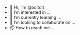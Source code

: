 - 👋 Hi, I’m @aditdit
- 👀 I’m interested in ...
- 🌱 I’m currently learning ...
- 💞️ I’m looking to collaborate on ...
- 📫 How to reach me ...

<!---
aditdit/aditdit is a ✨ special ✨ repository because its `README.md` (this file) appears on your GitHub profile.
You can click the Preview link to take a look at your changes.
--->
